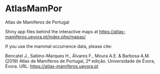 # AtlasMamPor
Atlas de Mamiferos de Portugal

Shiny app files behind the interactive maps at https://atlas-mamiferos.uevora.pt/index.php/mapas/

If you use the mammal occurrence data, please cite:

Bencatel J., Sabino-Marques H., Álvares F., Moura A.E. & Barbosa A.M. (2019) Atlas de Mamíferos de Portugal, 2ª edição. Universidade de Évora, Évora. URL: https://atlas-mamiferos.uevora.pt
